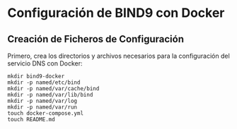 # Configuración de BIND9 con Docker

## Creación de Ficheros de Configuración

Primero, crea los directorios y archivos necesarios para la configuración del servicio DNS con Docker:

```
mkdir bind9-docker
mkdir -p named/etc/bind
mkdir -p named/var/cache/bind
mkdir -p named/var/lib/bind
mkdir -p named/var/log
mkdir -p named/var/run
touch docker-compose.yml
touch README.md
```

